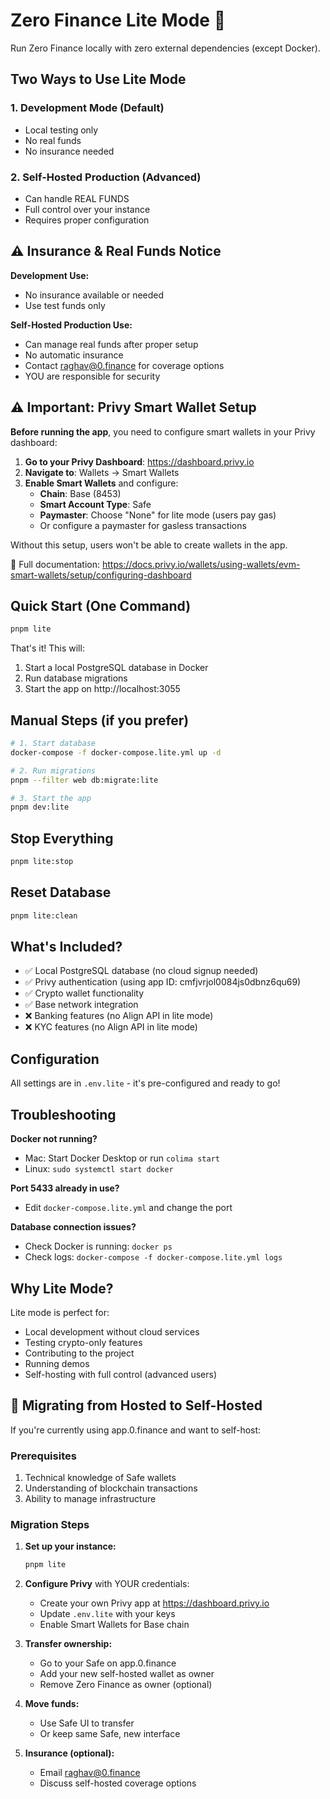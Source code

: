 # Zero Finance Lite Mode 🚀

Run Zero Finance locally with zero external dependencies (except Docker).

## Two Ways to Use Lite Mode

### 1. Development Mode (Default)

- Local testing only
- No real funds
- No insurance needed

### 2. Self-Hosted Production (Advanced)

- Can handle REAL FUNDS
- Full control over your instance
- Requires proper configuration

## ⚠️ Insurance & Real Funds Notice

**Development Use:**

- No insurance available or needed
- Use test funds only

**Self-Hosted Production Use:**

- Can manage real funds after proper setup
- No automatic insurance
- Contact raghav@0.finance for coverage options
- YOU are responsible for security

## ⚠️ Important: Privy Smart Wallet Setup

**Before running the app**, you need to configure smart wallets in your Privy dashboard:

1. **Go to your Privy Dashboard**: https://dashboard.privy.io
2. **Navigate to**: Wallets → Smart Wallets
3. **Enable Smart Wallets** and configure:
   - **Chain**: Base (8453)
   - **Smart Account Type**: Safe
   - **Paymaster**: Choose "None" for lite mode (users pay gas)
   - Or configure a paymaster for gasless transactions

Without this setup, users won't be able to create wallets in the app.

📖 Full documentation: https://docs.privy.io/wallets/using-wallets/evm-smart-wallets/setup/configuring-dashboard

## Quick Start (One Command)

```bash
pnpm lite
```

That's it! This will:

1. Start a local PostgreSQL database in Docker
2. Run database migrations
3. Start the app on http://localhost:3055

## Manual Steps (if you prefer)

```bash
# 1. Start database
docker-compose -f docker-compose.lite.yml up -d

# 2. Run migrations
pnpm --filter web db:migrate:lite

# 3. Start the app
pnpm dev:lite
```

## Stop Everything

```bash
pnpm lite:stop
```

## Reset Database

```bash
pnpm lite:clean
```

## What's Included?

- ✅ Local PostgreSQL database (no cloud signup needed)
- ✅ Privy authentication (using app ID: cmfjvrjol0084js0dbnz6qu69)
- ✅ Crypto wallet functionality
- ✅ Base network integration
- ❌ Banking features (no Align API in lite mode)
- ❌ KYC features (no Align API in lite mode)

## Configuration

All settings are in `.env.lite` - it's pre-configured and ready to go!

## Troubleshooting

**Docker not running?**

- Mac: Start Docker Desktop or run `colima start`
- Linux: `sudo systemctl start docker`

**Port 5433 already in use?**

- Edit `docker-compose.lite.yml` and change the port

**Database connection issues?**

- Check Docker is running: `docker ps`
- Check logs: `docker-compose -f docker-compose.lite.yml logs`

## Why Lite Mode?

Lite mode is perfect for:

- Local development without cloud services
- Testing crypto-only features
- Contributing to the project
- Running demos
- Self-hosting with full control (advanced users)

## 🔄 Migrating from Hosted to Self-Hosted

If you're currently using app.0.finance and want to self-host:

### Prerequisites

1. Technical knowledge of Safe wallets
2. Understanding of blockchain transactions
3. Ability to manage infrastructure

### Migration Steps

1. **Set up your instance:**

   ```bash
   pnpm lite
   ```

2. **Configure Privy** with YOUR credentials:

   - Create your own Privy app at https://dashboard.privy.io
   - Update `.env.lite` with your keys
   - Enable Smart Wallets for Base chain

3. **Transfer ownership:**

   - Go to your Safe on app.0.finance
   - Add your new self-hosted wallet as owner
   - Remove Zero Finance as owner (optional)

4. **Move funds:**

   - Use Safe UI to transfer
   - Or keep same Safe, new interface

5. **Insurance (optional):**
   - Email raghav@0.finance
   - Discuss self-hosted coverage options
